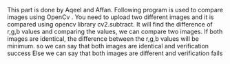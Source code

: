 This part is done by Aqeel and Affan.
Following program is used to compare images using OpenCv .
You need to upload two different images and it is compared using opencv library cv2.subtract.
It will find the difference of r,g,b values and comparing the values, we can compare two images.
If both images are identical, the difference between the r,g,b values will be minimum.
  so we can say that both images are identical and verification success
Else we can say that both images are different and verification fails
 
